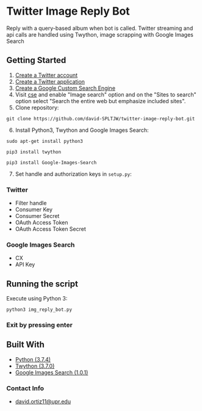 # Twitter Image Reply Bot

Reply with a query-based album when bot is called. Twitter streaming and api calls are handled using Twython, image scrapping with Google Images Search

## Getting Started

1. [Create a Twitter account](https://twitter.com/i/flow/signup)
2. [Create a Twitter application](https://developer.twitter.com/en/account/get-started)
3. [Create a Google Custom Search Engine](https://developers.google.com/custom-search/docs/tutorial/creatingcse)
4. Visit [cse](https://cse.google.com/cse/all) and enable "Image search" option and on the "Sites to search" option select "Search the entire web but emphasize included sites".
5. Clone repository:
```
git clone https://github.com/david-SPLTJW/twitter-image-reply-bot.git
```
6. Install Python3, Twython and Google Images Search:
```
sudo apt-get install python3
```
```
pip3 install twython
```
```
pip3 install Google-Images-Search
```
7. Set handle and authorization keys in ```setup.py```:
### Twitter
* Filter handle
* Consumer Key
* Consumer Secret
* OAuth Access Token
* OAuth Access Token Secret
### Google Images Search
* CX
* API Key

## Running the script
Execute using Python 3:
```
python3 img_reply_bot.py
```
### Exit by pressing enter

## Built With
* [Python (3.7.4)](https://docs.python.org/3/)
* [Twython (3.7.0)](https://twython.readthedocs.io/en/latest/)
* [Google Images Search (1.0.1)](https://pypi.org/project/Google-Images-Search/)

### Contact Info
* david.ortiz11@upr.edu

